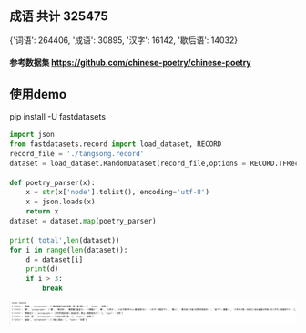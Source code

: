 
## 成语 共计 325475
   {'词语': 264406, '成语': 30895, '汉字': 16142, '歇后语': 14032}
#### 参考数据集 https://github.com/chinese-poetry/chinese-poetry

## 使用demo
pip install -U fastdatasets
```python
import json
from fastdatasets.record import load_dataset, RECORD
record_file = './tangsong.record'
dataset = load_dataset.RandomDataset(record_file,options = RECORD.TFRecordOptions(compression_type='GZIP')).parse_from_numpy_writer()

def poetry_parser(x):
    x = str(x['node'].tolist(), encoding='utf-8')
    x = json.loads(x)
    return x
dataset = dataset.map(poetry_parser)

print('total',len(dataset))
for i in range(len(dataset)):
    d = dataset[i]
    print(d)
    if i > 3:
        break
```

![Image text](1.png)
